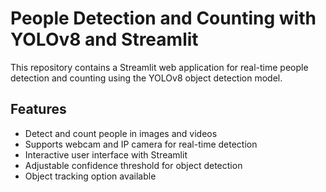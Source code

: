 # People Detection and Counting with YOLOv8 and Streamlit

This repository contains a Streamlit web application for real-time people detection and counting using the YOLOv8 object detection model.

## Features

- Detect and count people in images and videos
- Supports webcam and IP camera for real-time detection
- Interactive user interface with Streamlit
- Adjustable confidence threshold for object detection
- Object tracking option available
